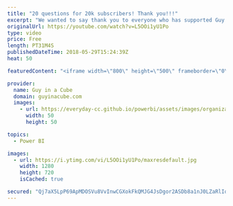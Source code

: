 ```yaml
---
title: "20 questions for 20k subscribers! Thank you!!!"
excerpt: "We wanted to say thank you to everyone who has supported Guy in a Cube over the years! 20,000 subscribers is a big milestone. Here are 20 questions for 20,000 subscribers.   1. Who do you work for? [01:53]  2. How long have you worked for Microsoft? [02:34]  3. What do you do? [03:01]  4. How did you"
originalUrl: https://youtube.com/watch?v=L5OOi1yU1Po
type: video
price: Free
length: PT31M4S
publishedDateTime: 2018-05-29T15:24:39Z
heat: 50

featuredContent: "<iframe width=\"800\" height=\"500\" frameborder=\"0\" src=\"https://www.youtube.com/embed/L5OOi1yU1Po\" allow=\"accelerometer; autoplay; encrypted-media; gyroscope; picture-in-picture\" allowfullscreen></iframe>"

provider:
  name: Guy in a Cube
  domain: guyinacube.com
  images:
    - url: https://everyday-cc.github.io/powerbi/assets/images/organizations/guyinacube.com-50x50.jpg
      width: 50
      height: 50

topics:
  - Power BI

images:
  - url: https://i.ytimg.com/vi/L5OOi1yU1Po/maxresdefault.jpg
    width: 1280
    height: 720
    isCached: true

secured: "Qj7aX5LpP69ApMDOSVu8VvInwCGXokFkQMJG4JsDgor2ASDb8a1nJ0LZaRlIqg9MRVq1njy/IH55SigOTeWI+pG5NaQn7Hy4QzOToBpr8lEpJZ+dW/2fGpsb5TLnzm7G7LiuGblDopmzKulxswJtm1O9OR4Pv+9AKvjx12rZQB4g/pcncJzoA/igx6+tXls9iZ8Y8ZeFL9ZDlok15j7sC4idtIhRQ3OJ6OH14weKY3uHBU0wYcC99ZB8veYK09UM8aXrKvRriWFQmaWa6ANto958mGkVuWHRcRWSj/63VWwa9J/5COMfU7S+RQKxTlvWbQ0p3nrCKpsO69L8DxeTFaHwvHL2pVwl9+aGl5F00e3oq1PdZxD0RSrIpMJqL/OgQ4jouTaHOU0wghuc6MnLYHTy0z/w8X3Uqz3cUPQD6KI=;qHHVHdydi12N8F1TZ/PAnA=="
---
```


